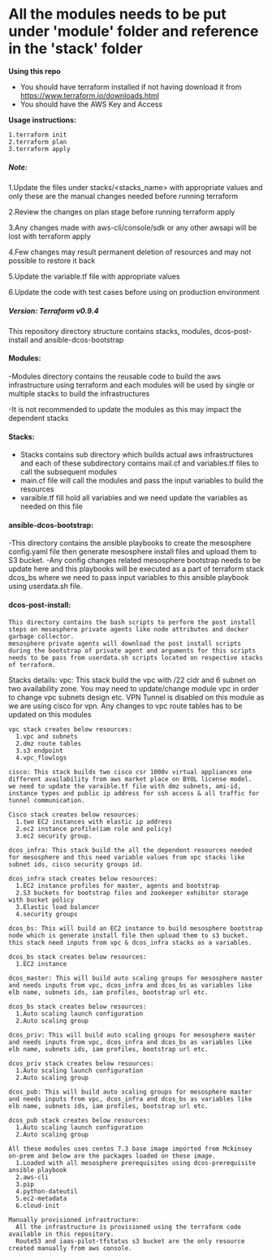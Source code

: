 **All the modules needs to be put under 'module' folder and reference in the 'stack' folder**
======

**Using this repo**
  * You should have terraform installed if not having download it from https://www.terraform.io/downloads.html
  * You should have the AWS Key and Access

**Usage instructions:**

    1.terraform init          
    2.terraform plan
    3.terraform apply

##### Note: 

1.Update the files under stacks/<stacks_name> with appropriate values and only these are the manual changes needed before running terraform

2.Review the changes on plan stage before running terraform apply

3.Any changes made with aws-cli/console/sdk or any other awsapi will be lost with terraform apply

4.Few changes may result permanent deletion of resources and may not possible to restore it back

5.Update the variable.tf file with appropriate values

6.Update the code with test cases before using on production environment

##### Version: Terraform v0.9.4

This repository directory structure contains stacks, modules, dcos-post-install and ansible-dcos-bootstrap

#### Modules:

-Modules directory contains the reusable code to build the aws infrastructure using terraform and each modules will be used by single or multiple stacks to build the infrastructures

-It is not recommended to update the modules as this may impact the dependent stacks

#### Stacks:

- Stacks contains sub directory which builds actual aws infrastructures and each of these subdirectory contains mail.cf and variables.tf files to call the subsequent modules
- main.cf file will call the modules and pass the input variables to build the resources
- varaible.tf fill hold all variables and we need update the variables as needed on this file

#### ansible-dcos-bootstrap:
-This directory contains the ansible playbooks to create the mesosphere config.yaml file then generate mesosphere install files
    and upload them to S3 bucket.
-Any config changes related mesosphere bootstrap needs to be update here and this playbooks will be executed as a part of terraform stack dcos_bs where we need to pass input variables to this ansible playbook using userdata.sh file.

#### dcos-post-install:
    This directory contains the bash scripts to perform the post install steps on mesosphere private agents like node attributes and docker garbage collector.
    mesosphere private agents will download the post install scripts during the bootstrap of private agent and arguments for this scripts needs to be pass from userdata.sh scripts located on respective stacks of terraform.

  Stacks details:
    vpc: This stack build the vpc with /22 cidr and 6 subnet on two availability zone. You may need to update/change module vpc in order to change vpc subnets design etc. VPN Tunnel is disabled on this module as we are using cisco for vpn.
    Any changes to vpc route tables has to be updated on this modules

    vpc stack creates below resources:
      1.vpc and subnets
      2.dmz route tables
      3.s3 endpoint
      4.vpc_flowlogs

    cisco: This stack builds two cisco csr 1000v virtual appliances one different availability from aws market place on BYOL license model.
    we need to update the varaible.tf file with dmz subnets, ami-id, instance types and public ip address for ssh access & all traffic for tunnel communication.

    Cisco stack creates below resources:
      1.two EC2 instances with elastic ip address
      2.ec2 instance profile(iam role and policy)
      3.ec2 security group.

    dcos_infra: This stack build the all the dependent resources needed for mesosphere and this need variable values from vpc stacks like subnet ids, cisco security groups id.

    dcos_infra stack creates below resources:
      1.EC2 instance profiles for master, agents and bootstrap
      2.S3 buckets for bootstrap files and zookeeper exhibitor storage with bucket policy
      3.Elastic load balancer
      4.security groups

    dcos_bs: This will build an EC2 instance to build mesosphere bootstrap node which is generate install file then upload them to s3 bucket.
    this stack need inputs from vpc & dcos_infra stacks as a variables.

    dcos_bs stack creates below resources:
      1.EC2 instance

    dcos_master: This will build auto scaling groups for mesosphere master and needs inputs from vpc, dcos_infra and dcos_bs as variables like elb name, subnets ids, iam profiles, bootstrap url etc.

    dcos_bs stack creates below resources:
      1.Auto scaling launch configuration
      2.Auto scaling group

    dcos_priv: This will build auto scaling groups for mesosphere master and needs inputs from vpc, dcos_infra and dcos_bs as variables like elb name, subnets ids, iam profiles, bootstrap url etc.

    dcos_priv stack creates below resources:
      1.Auto scaling launch configuration
      2.Auto scaling group

    dcos_pub: This will build auto scaling groups for mesosphere master and needs inputs from vpc, dcos_infra and dcos_bs as variables like elb name, subnets ids, iam profiles, bootstrap url etc.

    dcos_pub stack creates below resources:
      1.Auto scaling launch configuration
      2.Auto scaling group

    All these modules uses centos 7.3 base image imported from Mckinsey on-prem and below are the packages loaded on these image.
      1.Loaded with all mesosphere prerequisites using dcos-prerequisite ansible playbook
      2.aws-cli
      3.pip
      4.python-dateutil
      5.ec2-metadata
      6.cloud-init

    Manually provisioned infrastructure:
      All the infrastructure is provisioned using the terraform code available in this repository.
      Route53 and iaas-pilot-tfstatus s3 bucket are the only resource created manually from aws console.
